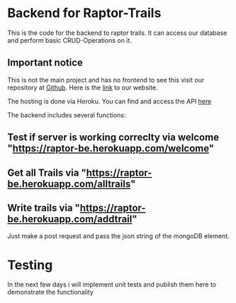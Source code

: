 # Backend for Raptor-Trails

This is the code for the backend to raptor trails. It can access our database and perform basic CRUD-Operations on it. 

## Important notice
This is not the main project and has no frontend to see this visit our repository at [Github](https://github.com/Raptor-Trails/raptor-fe). Here is the [link](www.raptor-trails.com) to our website.

The hosting is done via Heroku. You can find and access the API [here](https://raptor-be.herokuapp.com/)

The backend includes several functions: 

## Test if server is working correclty via welcome "https://raptor-be.herokuapp.com/welcome"

## Get all Trails via "https://raptor-be.herokuapp.com/alltrails"

## Write trails via "https://raptor-be.herokuapp.com/addtrail"
Just make a post request and pass the json string of the mongoDB element.

# Testing
In the next few days i will implement unit tests and publish them here to demonstrate the functionality 
